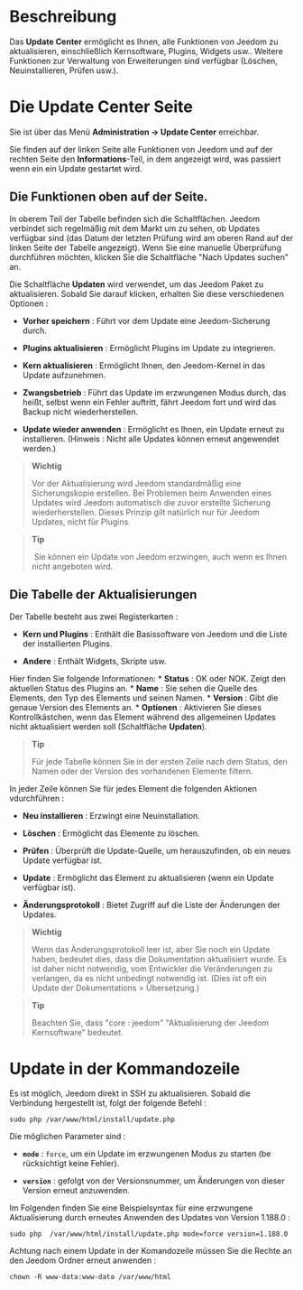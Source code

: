 Beschreibung 
===========

Das **Update Center** ermöglicht es Ihnen, alle Funktionen von Jeedom zu
aktualisieren, einschließlich Kernsoftware, Plugins, Widgets usw.. Weitere
Funktionen zur Verwaltung von Erweiterungen sind verfügbar (Löschen,
Neuinstallieren, Prüfen usw.).

Die Update Center Seite
================================

Sie ist über das Menü **Administration → Update Center**
erreichbar.

Sie finden auf der linken Seite alle Funktionen von Jeedom und auf der rechten Seite den **Informations**-Teil, in dem angezeigt wird, was passiert wenn ein ein Update gestartet wird.

Die Funktionen oben auf der Seite.
---------------------------------

In oberem Teil der Tabelle befinden sich die Schaltflächen. Jeedom
verbindet sich regelmäßig mit dem Markt um zu sehen, ob Updates
verfügbar sind (das Datum der letzten Prüfung wird am oberen Rand auf der
linken Seite der Tabelle angezeigt). Wenn Sie eine manuelle Überprüfung
durchführen möchten, klicken Sie die Schaltfläche "Nach Updates suchen" an.

Die Schaltfläche **Updaten** wird verwendet, um das Jeedom Paket zu aktualisieren. Sobald Sie darauf klicken, erhalten Sie diese verschiedenen Optionen :

-   **Vorher speichern** : Führt vor dem Update eine Jeedom-Sicherung 
    durch.

-   **Plugins aktualisieren** : Ermöglicht Plugins im Update zu
    integrieren.

-   **Kern aktualisieren** : Ermöglicht Ihnen, den Jeedom-Kernel in das
    Update aufzunehmen.

-   **Zwangsbetrieb** : Führt das Update im erzwungenen Modus durch, das
    heißt, selbst wenn ein Fehler auftritt, fährt Jeedom fort und wird das Backup
    nicht wiederherstellen.

-   **Update wieder anwenden** : Ermöglicht es Ihnen, ein Update erneut zu
    installieren. (Hinweis : Nicht alle Updates können erneut angewendet werden.)

> **Wichtig**
>
>Vor der Aktualisierung wird Jeedom standardmäßig eine Sicherungskopie
> erstellen. Bei Problemen beim Anwenden eines Updates wird Jeedom
> automatisch die zuvor erstellte Sicherung wiederherstellen. Dieses Prinzip
> gilt natürlich nur für Jeedom Updates, nicht für Plugins.

> **Tip**
>
> Sie können ein Update von Jeedom erzwingen, auch wenn es Ihnen nicht
> angeboten wird.

Die Tabelle der Aktualisierungen
---------------------------

Der Tabelle besteht aus zwei Registerkarten :

-   **Kern und Plugins** : Enthält die Basissoftware von Jeedom und 
    die Liste der installierten Plugins.

-   **Andere** : Enthält Widgets, Skripte usw.

Hier finden Sie folgende Informationen: * **Status** : OK oder NOK. Zeigt den
aktuellen Status des Plugins an. * **Name** : Sie sehen die Quelle des
Elements, den Typ des Elements und seinen Namen. * **Version** : Gibt die
genaue Version des Elements an. * **Optionen** : Aktivieren Sie dieses
Kontrollkästchen, wenn das Element während des allgemeinen Updates
nicht aktualisiert werden soll (Schaltfläche **Updaten**).

> **Tip**
>
> Für jede Tabelle können Sie in der ersten Zeile nach dem Status, den
> Namen oder der Version des vorhandenen Elemente filtern.

In jeder Zeile können Sie  für jedes Element die folgenden Aktionen vdurchführen :

-   **Neu installieren** : Erzwingt eine Neuinstallation.

-   **Löschen** : Ermöglicht das Elemente zu löschen.

-   **Prüfen** : Überprüft die Update-Quelle, um herauszufinden, 
    ob ein neues Update verfügbar ist.

-   **Update** : Ermöglicht das Element zu aktualisieren (wenn ein 
    Update verfügbar ist).

-   **Änderungsprotokoll** : Bietet Zugriff auf die Liste der Änderungen der 
    Updates.

> **Wichtig**
>
> Wenn das Änderungsprotokoll leer ist, aber Sie noch ein Update haben,
> bedeutet dies, dass die Dokumentation aktualisiert wurde. Es ist daher
> nicht notwendig, vom Entwickler die Veränderungen zu verlangen, da es
> nicht unbedingt notwendig ist. (Dies ist oft ein Update der Dokumentations > Übersetzung.)

> **Tip**
>
> Beachten Sie, dass "core : jeedom" "Aktualisierung der Jeedom
> Kernsoftware" bedeutet.

Update in der Kommandozeile
================================

Es ist möglich, Jeedom direkt in SSH zu aktualisieren. Sobald die Verbindung
hergestellt ist, folgt der folgende Befehl :

    sudo php /var/www/html/install/update.php

Die möglichen Parameter sind :

-   **`mode`** : `force`, um ein Update im erzwungenen Modus zu starten (be
    rücksichtigt keine Fehler).

-   **`version`** : gefolgt von der Versionsnummer, um Änderungen von 
    dieser Version erneut anzuwenden.

Im Folgenden finden Sie eine Beispielsyntax für eine erzwungene
Aktualisierung durch erneutes Anwenden des Updates von Version 1.188.0 :

    sudo php  /var/www/html/install/update.php mode=force version=1.188.0

Achtung nach einem Update in der Komandozeile müssen Sie die Rechte an
den Jeedom Ordner erneut anwenden :

    chown -R www-data:www-data /var/www/html
